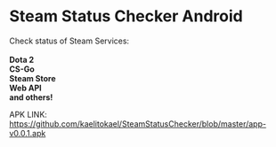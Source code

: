 # Steam Status Checker Android
Check status of Steam Services:
<br/><br/>
**Dota 2** <br/>
**CS-Go** <br/>
**Steam Store** <br/>
**Web API** <br/>
**and others!** <br/>

APK LINK: https://github.com/kaelitokael/SteamStatusChecker/blob/master/app-v0.0.1.apk